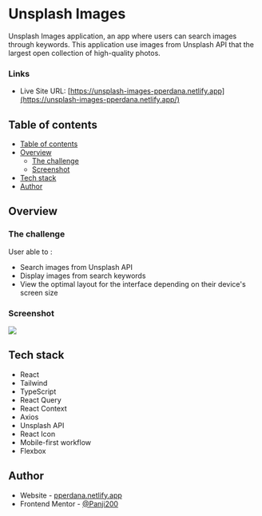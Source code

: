 # Unsplash Images
Unsplash Images application, an app where users can search images through keywords. This application use images from Unsplash API that the largest open collection of high-quality photos.

### Links

- Live Site URL: [https://unsplash-images-pperdana.netlify.app](https://unsplash-images-pperdana.netlify.app/)

## Table of contents

- [Table of contents](#table-of-contents)
- [Overview](#overview)
  - [The challenge](#the-challenge)
  - [Screenshot](#screenshot)
- [Tech stack](#tech-stack)
- [Author](#author)

## Overview

### The challenge
User able to :
- Search images from Unsplash API
- Display images from search keywords
- View the optimal layout for the interface depending on their device's screen size

### Screenshot

![](./public/UnsplashImages.gif)

## Tech stack

- React
- Tailwind
- TypeScript
- React Query
- React Context
- Axios
- Unsplash API
- React Icon
- Mobile-first workflow
- Flexbox

## Author

- Website - [pperdana.netlify.app](https://pperdana.netlify.app)
- Frontend Mentor - [@Panji200](https://www.frontendmentor.io/profile/Panji200)
